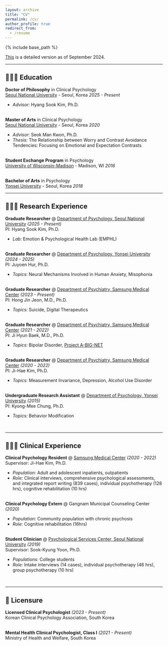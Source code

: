 ```yaml
---
layout: archive
title: "CV"
permalink: /cv/
author_profile: true
redirect_from:
  - /resume
---
```


{% include base_path %}

[This](http://yejinelly.github.io/files/YejinL_CV.pdf) is a detailed version as of September 2024.
<br> 
<hr/>

## 👩🏻‍🎓 Education

**Doctor of Philosophy** in Clinical Psychology<br>
[Seoul National University](https://en.snu.ac.kr/) - Seoul, Korea _2025 - Present_ <br>
  - _Advisor:_ Hyang Sook Kim, Ph.D.
<br><br>

**Master of Arts** in Clinical Psychology<br>
[Seoul National University](https://en.snu.ac.kr/) - Seoul, Korea _2020_ <br>
  - _Advisor:_ Seok Man Kwon, Ph.D.
  - _Thesis:_ The Relationship between Worry and Contrast Avoidance Tendencies: Focusing on Emotional and Expectation Contrasts
<br><br>

**Student Exchange Program** in Psychology<br>
[University of Wisconsin-Madison](https://www.wisc.edu/) - Madison, WI _2016_
<br><br>

**Bachelor of Arts** in Psychology<br>
[Yonsei University](https://www.yonsei.ac.kr/en_sc/) - Seoul, Korea _2018_
<br> 
<hr/>

## 👩🏻‍💻 Research Experience

**Graduate Researcher** @ [Department of Psychology, Seoul National University](https://sites.google.com/view/emphl-snu) _(2025 - Present)_ <br>
PI: Hyang Sook Kim, Ph.D. <br>
  - _Lab:_ Emotion & Psychological Health Lab (EMPHL)
<br><br>

**Graduate Researcher** @ [Department of Psychology, Yonsei University](https://www.jhurlab.org/) _(2024 - 2025)_ <br>
PI: Juyoen Hur, Ph.D. <br>
  - _Topics:_ Neural Mechanisms Involved in Human Anxiety, Misophonia
<br><br>

**Graduate Researcher** @ [Department of Psychiatry, Samsung Medical Center](https://www.samsunghospital.com/gb/language/english/main/index.do) _(2023 - Present)_ <br>
PI: Hong Jin Jeon, M.D., Ph.D. <br>
  - _Topics:_ Suicide, Digital Therapeutics
<br><br>

**Graduate Researcher** @ [Department of Psychiatry, Samsung Medical Center](https://www.samsunghospital.com/gb/language/english/main/index.do) _(2021 - 2022)_ <br>
PI: Ji Hyun Baek, M.D., Ph.D. <br>
  - _Topics:_ Bipolar Disorder, [Project A-BIG-NET](https://abignet.org)
<br><br>

**Graduate Researcher** @ [Department of Psychiatry, Samsung Medical Center](https://www.samsunghospital.com/gb/language/english/main/index.do) _(2020 - 2022)_ <br>
PI: Ji-Hae Kim, Ph.D. <br>
  - _Topics:_ Measurement Invariance, Depression, Alcohol Use Disorder
<br><br>

<!---
**Undergraduate Researcher** @ [Institue for Natural Science Research, Yonsei University](https://nsri.yonsei.ac.kr/nslab/index.do) _(May 2018 - Feb 2019)_ <br>
Advisor: Dr <span style="font-variant:small-caps;"> Leeyoung Park </span> <br>
  - **_Topics:_** Bioinformatics, Bayesian Hierarchical Model
  - **_Technologies used:_** R
<br><br>
-->

**Undergraduate Research Assistant** @ [Department of Psychology, Yonsei University](https://www.yonsei.ac.kr/en_sc/) _(2015)_ <br>
PI: Kyong-Mee Chung, Ph.D. <br>
  - _Topics:_ Behavior Modification
<br>
<hr/>

## 🧑🏻‍⚕️ Clinical Experience

**Clinical Psychology Resident** @ [Samsung Medical Center](https://www.samsunghospital.com/gb/language/english/main/index.do) _(2020 - 2022)_ <br>
Supervisor: Ji-Hae Kim, Ph.D. <br>
  - _Population:_ Adult and adolescent inpatients, outpatients
  - _Role:_ Clinical interviews, comprehensive psychological assessments, and integrated report writing (839 cases), individual psychotherapy (128 hrs), cognitive rehabilitation (10 hrs)
<br><br>

**Clinical Psychology Extern** @ Gangnam Municipal Counseling Center _(2020)_ <br>
  - _Population:_ Community population with chronic psychosis
  - _Role:_ Cognitive rehabilitation (16hrs)
<br><br>

**Student Clinician** @ [Psychological Services Center, Seoul National University](https://snucounsel.snu.ac.kr/en/main.do) _(2019)_ <br>
Supervisor: Sook-Kyung Yoon, Ph.D. <br>
  - _Populations:_ College students
  - _Role:_ Intake interviews (14 cases), individual psychotherapy (46 hrs), group psychotherapy (10 hrs)
<br>
<hr/>

## 📂 Licensure

**Licensed Clinical Psychologist** _(2023 - Present)_ <br>
Korean Clinical Psychology Association, South Korea
<br><br>

**Mental Health Clinical Psychologist, Class I** _(2021 - Present)_ <br>
Ministry of Health and Welfare, South Korea
<br><br>